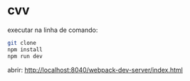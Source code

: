 # cvv

executar na linha de comando:

```bash
git clone
npm install
npm run dev
```

abrir: [http://localhost:8040/webpack-dev-server/index.html](http://localhost:8040/webpack-dev-server/index.html)
